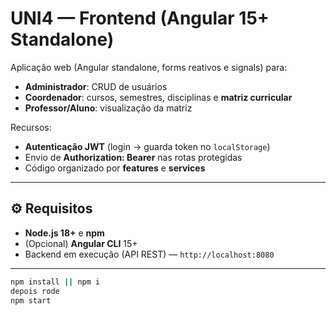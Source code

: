 # UNI4 — Frontend (Angular 15+ Standalone)

Aplicação web (Angular standalone, forms reativos e signals) para:

- **Administrador**: CRUD de usuários
- **Coordenador**: cursos, semestres, disciplinas e **matriz curricular**
- **Professor/Aluno**: visualização da matriz

Recursos:

- **Autenticação JWT** (login → guarda token no `localStorage`)
- Envio de **Authorization: Bearer** nas rotas protegidas
- Código organizado por **features** e **services**

---

## ⚙️ Requisitos

- **Node.js 18+** e **npm**
- (Opcional) **Angular CLI** 15+
- Backend em execução (API REST) — `http://localhost:8080`

---

```bash
npm install || npm i
depois rode
npm start

```
